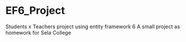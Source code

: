 # EF6_Project
Students x Teachers project using entity framework 6
A small project as homework for Sela College
